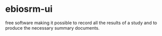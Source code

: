 # ebiosrm-ui
free software making it possible to record all the results of a study and to produce the necessary summary documents. 
